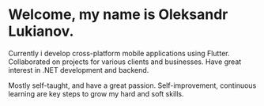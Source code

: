 # Welcome, my name is Oleksandr Lukianov.

Currently i develop cross-platform mobile applications using Flutter. Collaborated on projects for various clients and businesses. Have great interest in .NET development and backend.

Mostly self-taught, and have a great passion.
Self-improvement, continuous learning are key steps to grow my hard and soft skills.
